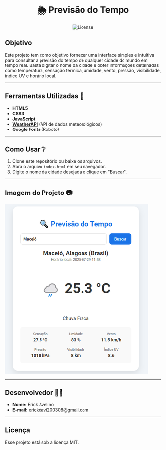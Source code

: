 <h1 align="center">🌦️ Previsão do Tempo</h1>
<p align="center">
  <img alt="License" src="https://img.shields.io/static/v1?label=license&message=MIT&color=49AA26&labelColor=000000">
</p>

## Objetivo

Este projeto tem como objetivo fornecer uma interface simples e intuitiva para consultar a previsão do tempo de qualquer cidade do mundo em tempo real. Basta digitar o nome da cidade e obter informações detalhadas como temperatura, sensação térmica, umidade, vento, pressão, visibilidade, índice UV e horário local.

---

## Ferramentas Utilizadas 🔧

- **HTML5**  
- **CSS3**  
- **JavaScript**
- **[WeatherAPI](https://www.weatherapi.com/)** (API de dados meteorológicos)
- **Google Fonts** (Roboto)

---

## Como Usar ❔

1. Clone este repositório ou baixe os arquivos.
2. Abra o arquivo `index.html` em seu navegador.
3. Digite o nome da cidade desejada e clique em "Buscar".

---

## Imagem do Projeto 📷

<img src="assets/screenShot.png" alt="Screen Shot do projeto.">

---

## Desenvolvedor 👨‍💻

- **Nome:** Erick Avelino 
- **E-mail:** erickdavi200308@gmail.com

---

## Licença

Esse projeto está sob a licença MIT.